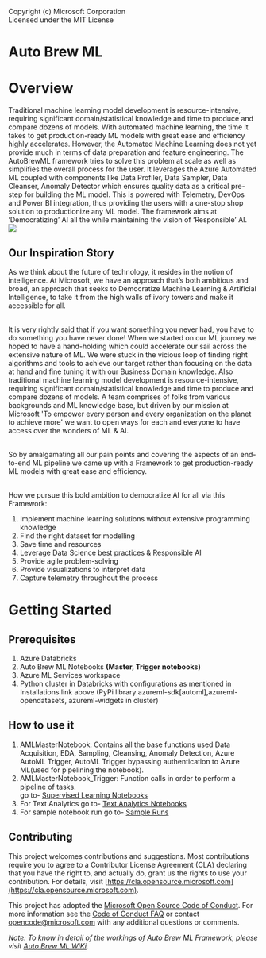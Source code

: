 Copyright (c) Microsoft Corporation
<br/>Licensed under the MIT License

# Auto Brew ML

# Overview
Traditional machine learning model development is resource-intensive, requiring significant domain/statistical knowledge and time to produce and compare dozens of models. 
With automated machine learning, the time it takes to get production-ready ML models with great ease and efficiency highly accelerates. However, the Automated Machine Learning does not yet provide much in terms of data preparation and feature engineering. 
The AutoBrewML  framework tries to solve this problem at scale as well as simplifies the overall process for the user. It leverages the Azure Automated ML coupled with components like Data Profiler, Data Sampler, Data Cleanser, Anomaly Detector which ensures quality data as a critical pre-step for building the ML model. This is powered with Telemetry, DevOps and Power BI integration, thus providing the users with a one-stop shop solution to productionize any ML model. The framework aims at ‘Democratizing’ AI all the while maintaining the vision of ‘Responsible’ AI.
<br/>
![](https://github.com/microsoft/AcceleratedML/blob/e02bbbe4f5d036607de5d1a494f872960f2f1fba/Resources/Pipeline.png)

## Our Inspiration Story
As we think about the future of technology, it resides in the notion of intelligence. At Microsoft, we have an approach that’s both ambitious and broad, an approach that seeks to Democratize Machine Learning & Artificial Intelligence, to take it from the high walls of ivory towers and make it accessible for all.

<br/>It is very rightly said that if you want something you never had, you have to do something you have never done! When we started on our ML journey we hoped to have a hand-holding which could accelerate our sail across the extensive nature of ML. We were stuck in the vicious loop of finding right algorithms and tools to achieve our target rather than focusing on the data at hand and fine tuning it with our Business Domain knowledge. Also traditional machine learning model development is resource-intensive, requiring significant domain/statistical knowledge and time to produce and compare dozens of models.  A team comprises of folks from various backgrounds and ML knowledge base, but driven by our mission at Microsoft 'To empower every person and every organization on the planet to achieve more' we want to open ways for each and everyone to have access over the wonders of ML & AI.

<br/>So by amalgamating all our pain points and covering the aspects of an end-to-end ML pipeline we came up with a Framework to get production-ready ML models with great ease and efficiency.

<br/>How we pursue this bold ambition to democratize AI for all via this Framework:
   1. Implement machine learning solutions without extensive programming knowledge
   2. Find the right dataset for modelling
   3. Save time and resources
   4. Leverage Data Science best practices & Responsible AI
   5. Provide agile problem-solving
   6. Provide visualizations to interpret data
   7. Capture telemetry throughout the process

# Getting Started
## Prerequisites 
   1. Azure Databricks 
   2. Auto Brew ML Notebooks **(Master, Trigger notebooks)**
   3. Azure ML Services workspace 
   4. Python cluster in Databricks with configurations as mentioned in Installations link above (PyPi library azureml-sdk[automl],azureml-opendatasets, azureml-widgets in cluster) 
   
## How to use it
1. AMLMasterNotebook: Contains all the base functions used Data Acquisition, EDA, Sampling, Cleansing, Anomaly Detection, Azure AutoML Trigger, AutoML Trigger bypassing authentication to Azure ML(used for pipelining the notebook). 
2. AMLMasterNotebook_Trigger: Function calls in order to perform a pipeline of tasks. 
<br/>go to- [Supervised Learning Notebooks](https://github.com/microsoft/AutoBrewML/tree/main/Notebooks/Supervised%20Machine%20Learning)
3. For Text Analytics go to- [Text Analytics Notebooks](https://github.com/microsoft/AutoBrewML/tree/main/Notebooks/Text%20Analytics)
4. For sample notebook run go to- [Sample Runs](https://github.com/microsoft/AutoBrewML/wiki/Sample-Runs)

## Contributing
This project welcomes contributions and suggestions. Most contributions require you to agree to a Contributor License Agreement (CLA) declaring that you have the right to, and actually do, grant us the rights to use your contribution. For details, visit [https://cla.opensource.microsoft.com](https://cla.opensource.microsoft.com).

This project has adopted the [Microsoft Open Source Code of Conduct](https://cla.opensource.microsoft.com/). For more information see the [Code of Conduct FAQ](https://opensource.microsoft.com/codeofconduct/) or contact [opencode@microsoft.com](mailto:opencode@microsoft.com?) with any additional questions or comments.
<br/>

*Note: To know in detail of the workings of Auto Brew ML Framework, please visit [Auto Brew ML WiKi](https://github.com/microsoft/AutoBrewML/wiki).*

